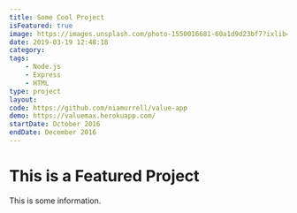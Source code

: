 ```yaml
---
title: Some Cool Project
isFeatured: true
image: https://images.unsplash.com/photo-1550016681-60a1d9d23bf7?ixlib=rb-1.2.1&ixid=eyJhcHBfaWQiOjEyMDd9&auto=format&fit=crop&w=1344&q=80
date: 2019-03-19 12:48:18
category:
tags:
    - Node.js
    - Express
    - HTML
type: project
layout:
code: https://github.com/niamurrell/value-app
demo: https://valuemax.herokuapp.com/
startDate: October 2016
endDate: December 2016
---
```


# This is a Featured Project

This is some information.
